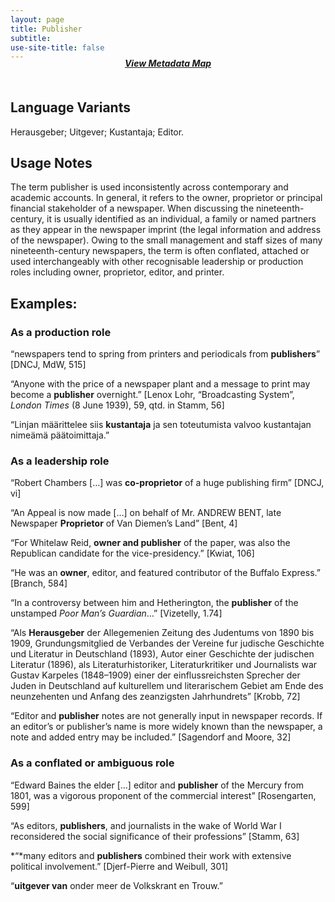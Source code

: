 ```yaml
---
layout: page
title: Publisher
subtitle:  
use-site-title: false
---
```


<h4 style="text-align:center;font-style:italic;margin-top:-20px;margin-bottom:50px;"><a href="../../maps/publisher">View Metadata Map</a></h4>

## Language Variants

Herausgeber; Uitgever; Kustantaja; Editor.

## Usage Notes

The term publisher is used inconsistently across contemporary and
academic accounts. In general, it refers to the owner, proprietor or
principal financial stakeholder of a newspaper. When discussing the
nineteenth-century, it is usually identified as an individual, a family
or named partners as they appear in the newspaper imprint (the legal
information and address of the newspaper). Owing to the small management
and staff sizes of many nineteenth-century newspapers, the term is often
conflated, attached or used interchangeably with other recognisable
leadership or production roles including owner, proprietor,
editor, and printer.

## Examples:

### As a production role

“newspapers tend to spring from printers and periodicals from
    **publishers**” \[DNCJ, MdW, 515\]

“Anyone with the price of a newspaper plant and a message to print
    may become a **publisher** overnight.” \[Lenox Lohr, “Broadcasting
    System”, *London Times* (8 June 1939), 59, qtd. in Stamm, 56\]

“Linjan määrittelee siis **kustantaja** ja sen toteutumista valvoo
    kustantajan nimeämä päätoimittaja.”

### As a leadership role

“Robert Chambers \[…\] was **co-proprietor** of a huge publishing
    firm” \[DNCJ, vi\]

“An Appeal is now made \[…\] on behalf of Mr. ANDREW BENT, late
    Newspaper **Proprietor** of Van Diemen’s Land” \[Bent, 4\]

“For Whitelaw Reid, **owner and publisher** of the paper, was also
    the Republican candidate for the vice-presidency.” \[Kwiat, 106\]

“He was an **owner**, editor, and featured contributor of the
    Buffalo Express.” \[Branch, 584\]

“In a controversy between him and Hetherington, the **publisher** of
    the unstamped *Poor Man’s Guardian*…” \[Vizetelly, 1.74\]

“Als **Herausgeber** der Allegemenien Zeitung des Judentums von 1890
    bis 1909, Grundungsmitglied de Verbandes der Vereine fur judische
    Geschichte und Literatur in Deutschland (1893), Autor einer
    Geschichte der judischen Literatur (1896), als Literaturhistoriker,
    Literaturkritiker und Journalists war Gustav Karpeles (1848–1909)
    einer der einflussreichsten Sprecher der Juden in Deutschland auf
    kulturellem und literarischem Gebiet am Ende des neunzehenten und
    Anfang des zeanzigsten Jahrhundrets” \[Krobb, 72\]

“Editor and **publisher** notes are not generally input in newspaper
    records. If an editor’s or publisher’s name is more widely known
    than the newspaper, a note and added entry may be included.”
    \[Sagendorf and Moore, 32\]

### As a conflated or ambiguous role

“Edward Baines the elder \[…\] editor and **publisher** of the
    Mercury from 1801, was a vigorous proponent of the commercial
    interest” \[Rosengarten, 599\]

“As editors, **publishers**, and journalists in the wake of World
    War I reconsidered the social significance of their professions”
    \[Stamm, 63\]

*“*many editors and **publishers** combined their work with
    extensive political involvement.” \[Djerf-Pierre and Weibull, 301\]

“**uitgever van** onder meer de Volkskrant en Trouw.”
